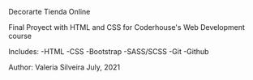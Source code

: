 Decorarte Tienda Online

Final Proyect with HTML and CSS for Coderhouse's Web Development course

Includes: -HTML -CSS -Bootstrap -SASS/SCSS -Git -Github

Author: Valeria Silveira July, 2021
